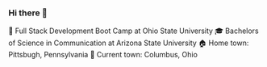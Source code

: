 ### Hi there 👋

:school_satchel: Full Stack Development Boot Camp at Ohio State University 
:mortar_board: Bachelors of Science in Communication at Arizona State University 
:house: Home town: Pittsbugh, Pennsylvania 
:round_pushpin: Current town: Columbus, Ohio
